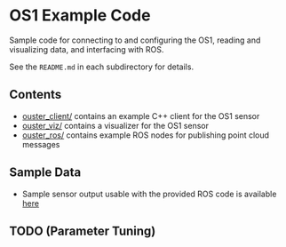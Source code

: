 # OS1 Example Code
Sample code for connecting to and configuring the OS1, reading and visualizing
data, and interfacing with ROS.

See the `README.md` in each subdirectory for details.

## Contents
* [ouster_client/](ouster_client/README.md) contains an example C++ client for the OS1 sensor
* [ouster_viz/](ouster_viz/README.md) contains a visualizer for the OS1 sensor
* [ouster_ros/](ouster_ros/README.md) contains example ROS nodes for publishing point cloud messages

## Sample Data
* Sample sensor output usable with the provided ROS code is available
  [here](https://data.ouster.io/sample-data-1.12)

## TODO (Parameter Tuning)
